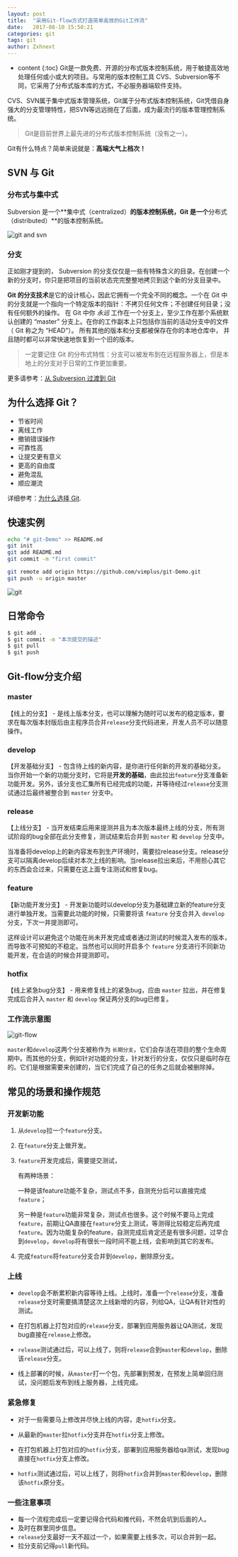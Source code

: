 ```yaml
---
layout: post
title:  "采用Git-flow方式打造简单高效的Git工作流"
date:   2017-08-10 15:50:21
categories: git
tags: git
author: Zxhnext
---
```


* content
{:toc}
Git是一款免费、开源的分布式版本控制系统，用于敏捷高效地处理任何或小或大的项目。与常用的版本控制工具 CVS、Subversion等不同，它采用了分布式版本库的方式，不必服务器端软件支持。

CVS、SVN属于集中式版本管理系统，Git属于分布式版本控制系统，Git凭借自身强大的分支管理特性，把SVN等远远抛在了后面，成为最流行的版本管理控制系统。



> Git是目前世界上最先进的分布式版本控制系统（没有之一）。

Git有什么特点？简单来说就是：**高端大气上档次！**

## SVN 与 Git

### 分布式与集中式

Subversion 是一个**集中式（centralized）**的版本控制系统，Git 是一个**分布式（distributed）**的版本控制系统。

![git and svn](https://www.git-tower.com/learn/content/01-git/01-ebook/cn/01-command-line/07-appendix/03-from-subversion-to-git/centralized-vs-distributed.png)

### 分支

正如刚才提到的， Subversion 的分支仅仅是一些有特殊含义的目录。在创建一个新的分支时，你只是把项目的当前状态完完整整地拷贝到这个新的分支目录中。

**Git 的分支技术**是它的设计核心，因此它拥有一个完全不同的概念。一个在 Git 中的分支就是一个指向一个特定版本的指针：不拷贝任何文件；不创建任何目录；没有任何额外的操作。
在 Git 中你 *永远* 工作在一个分支上，至少工作在那个系统默认创建的 “master” 分支上。在你的工作副本上只包括你当前的活动分支中的文件（ Git 称之为 “HEAD”）。 所有其他的版本和分支都被保存在你的本地仓库中， 并且随时都可以非常快速地恢复到一个旧的版本。

> 一定要记住 Git 的分布式特性：分支可以被发布到在远程服务器上，但是本地上的分支对于日常的工作更加重要。

更多请参考：[从 Subversion 过渡到 Git](https://www.git-tower.com/learn/git/ebook/cn/command-line/appendix/from-subversion-to-git#start)

## 为什么选择 Git？

- 节省时间
- 离线工作
- 撤销错误操作
- 可靠性高
- 让提交更有意义
- 更高的自由度
- 避免混乱
- 顺应潮流

详细参考：[为什么选择 Git](https://www.git-tower.com/learn/git/ebook/cn/command-line/appendix/why-git).

## 快速实例

```bash
echo "# git-Demo" >> README.md
git init
git add README.md
git commit -m "first commit"

git remote add origin https://github.com/vimplus/git-Demo.git
git push -u origin master
```

![git](http://static.zybuluo.com/Lxyour/z117s663guvp6vl50xnkaomi/Git%E5%B8%B8%E7%94%A8%E5%91%BD%E4%BB%A4%E6%B5%81%E7%A8%8B%E5%9B%BE.png)

## 日常命令

```bash
$ git add .
$ git commit -m "本次提交的描述"
$ git pull
$ git push
```

## Git-flow分支介绍

### master

【线上的分支】 - 是线上版本分支，也可以理解为随时可以发布的稳定版本，要求在每次版本封版后由主程序员合并`release`分支代码进来，开发人员不可以随意操作。

### develop

【开发基础分支】 -  包含待上线的新内容，是你进行任何新的开发的基础分支。当你开始一个新的功能分支时，它将是**开发的基础**，由此拉出`feature`分支准备新功能开发。另外，该分支也汇集所有已经完成的功能，并等待经过`release`分支测试通过后最终被整合到 `master` 分支中。

### release

【上线分支】 - 当开发结束后用来提测并且为本次版本最终上线的分支，所有测试阶段的bug全部在此分支修复，测试结束后合并到 `master` 和 `develop` 分支中。

当准备将develop上的新内容发布到生产环境时，需要拉release分支。release分支可以隔离develop后续对本次上线的影响。当release拉出来后，不用担心其它的东西会合过来，只需要在这上面专注测试和修复bug。

### feature

【新功能开发分支】 - 开发新功能时以develop分支为基础建立新的feature分支进行单独开发。当需要此功能的时候，只需要将该 `feature` 分支合并入 `develop` 分支，下次一并提测即可。

这样设计可以避免这个功能在尚未开发完成或者通过测试的时候混入发布的版本，而导致不可预知的不稳定。当然也可以同时开启多个 `feature` 分支进行不同新功能开发，在合适的时候合并提测即可。

### hotfix

【线上紧急bug分支】 - 用来修复线上的紧急bug，应由 `master` 拉出，并在修复完成后合并入 `master` 和 `develop` 保证两分支的bug已修复。

### 工作流示意图

![git-flow](http://static.zybuluo.com/Lxyour/7ajn21pjpr6dofck0hanqu4s/git-flow.jpg)

`master`和`develop`这两个分支被称作为 `长期分支`，它们会存活在项目的整个生命周期中。而其他的分支，例如针对功能的分支，针对发行的分支，仅仅只是临时存在的。它们是根据需要来创建的，当它们完成了自己的任务之后就会被删除掉。



## 常见的场景和操作规范

### 开发新功能

1. 从`develop`拉一个`feature`分支。

2. 在`feature`分支上做开发。

3. `feature`开发完成后，需要提交测试，

   有两种场景：

   一种是该feature功能不复杂，测试点不多，自测充分后可以直接完成`feature`；

   另一种是`feature`功能非常复杂，测试点也很多。这个时候不要马上完成`feature`，前期让QA直接在`feature`分支上测试，等测得比较稳定后再完成`feature`。因为功能复杂的feature，自测完成后肯定还是有很多问题，过早合到`develop`，`develop`将有很长一段时间不能上线，会影响到其它的发布。

4. 完成`feature`将`feature`分支合并到`develop`，删除原分支。

### 上线

- `develop`会不断累积新内容等待上线。上线时，准备一个`release`分支，准备`release`分支时需要搞清楚这次上线新增的内容，列给QA，让QA有针对性的测试。

- 在打包机器上打包对应的`release`分支，部署到应用服务器让QA测试，发现bug直接在`release`上修改。
- `release`测试通过后，可以上线了，则将`release`合到`master`和`develop`，删除该`release`分支。
- 线上部署的时候，从`master`打一个包，先部署到预发，在预发上简单回归测试，没问题后发布到线上服务器，上线完成。

### 紧急修复

- 对于一些需要马上修改并尽快上线的内容，走`hotfix`分支。

- 从最新的`master`拉`hotfix`分支并在`hotfix`分支上修改。
- 在打包机器上打包对应的`hotfix`分支，部署到应用服务器给qa测试，发现bug直接在`hotfix`分支上修改。
- `hotfix`测试通过后，可以上线了，则将`hotfix`合并到`master`和`develop`，删除该`hotfix`原分支。

### 一些注意事项

- 每一个流程完成后一定要记得合代码和推代码，不然会坑到后面的人。
- 及时在群里同步信息。
- `release`分支最好一天不超过一个，如果需要上线多次，可以合并到一起。
- 拉分支前记得`pull`新代码。

